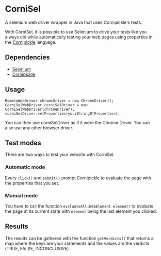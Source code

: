 # CorniSel

A selenium web driver wrapper in Java that uses Cornipickle's tests.

With CorniSel, it is possible to use Selenium to drive your tests like you always did while automatically testing your web pages using properties in the [Cornipickle](https://github.com/liflab/cornipickle) language.

## Dependencies

- [Selenium](http://www.seleniumhq.org/download/)
- [Cornipickle](https://github.com/liflab/cornipickle)

## Usage

```
RemoteWebDriver chromeDriver = new ChromeDriver();
CorniSelWebDriver corniSelDriver = new CorniSelWebDriver(chromeDriver);
corniSelDriver.setProperties(yourStringOfProperties);
```

You can then use corniSelDriver as if it were the Chrome Driver. You can also use any other browser driver.

## Test modes

There are two ways to test your website with CorniSel.

### Automatic mode

Every `click()` and `submit()` prompt Cornipickle to evaluate the page with the properties that you set.

### Manual mode

You have to call the function `evaluateAll(WebElement element)` to evaluate the page at its current state with `element` being the last element you clicked.

## Results

The results can be gathered with the function `getVerdicts()` that returns a map where the keys are your statements and the values are the verdicts (TRUE, FALSE, INCONCLUSIVE).

